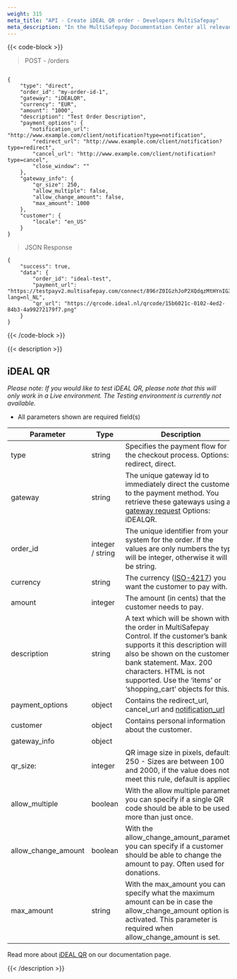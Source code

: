 ```yaml
---
weight: 315
meta_title: "API - Create iDEAL QR order - Developers MultiSafepay"
meta_description: "In the MultiSafepay Documentation Center all relevant information regarding our Plugins and API. As well as Support pages for Payment Method, Tools and General Questions. You can also find the contact details of our Support Team and Integration Team."
---
```

{{< code-block >}}
> POST - /orders

```shell

{
    "type": "direct",
    "order_id": "my-order-id-1",
    "gateway": "iDEALQR",
    "currency": "EUR",
    "amount": "1000",
    "description": "Test Order Description",
    "payment_options": {
       "notification_url": "http://www.example.com/client/notification?type=notification",
        "redirect_url": "http://www.example.com/client/notification?type=redirect",
        "cancel_url": "http://www.example.com/client/notification?type=cancel", 
        "close_window": ""
    },
    "gateway_info": {
        "qr_size": 250,
        "allow_multiple": false,
        "allow_change_amount": false,
        "max_amount": 1000
    },
    "customer": {
        "locale": "en_US"
    }
}
```
> JSON Response

```shell
{
    "success": true,
    "data": {
        "order_id": "ideal-test",
        "payment_url": "https://testpayv2.multisafepay.com/connect/896rZ0IGzhJoP2XQdqzMtHYnIG32W68yAGX/?lang=nl_NL",
        "qr_url": "https://qrcode.ideal.nl/qrcode/15b6021c-0102-4ed2-84b3-4a99272179f7.png"
    }
}
```
{{< /code-block >}}

{{< description >}}
## iDEAL QR

_Please note: If you would like to test iDEAL QR, please note that this will only work in a Live environment. The Testing environment is currently not available._

* All parameters shown are required field(s)

| Parameter                      | Type      | Description                                                                             |
|--------------------------------|-----------|-----------------------------------------------------------------------------------------|
| type                           | string  | Specifies the payment flow for the checkout process. Options: redirect, direct.         |
| gateway                        | string  | The unique gateway id to immediately direct the customer to the payment method. You retrieve these gateways using a [gateway request](#retrieve-all-gateways) Options: iDEALQR. |
| order_id                       | integer / string  | The unique identifier from your system for the order. If the values are only numbers the type will be integer, otherwise it will be string.                                   |
| currency                       | string  | The currency ([ISO-4217](https://www.iso.org/iso-4217-currency-codes.html)) you want the customer to pay with. |
| amount                         | integer  | The amount (in cents) that the customer needs to pay.                                   |
| description                    | string  | A text which will be shown with the order in MultiSafepay Control. If the customer’s bank supports it this description will also be shown on the customer’s bank statement. Max. 200 characters. HTML is not supported. Use the ‘items’ or ‘shopping_cart’ objects for this. |
| payment_options                | object  | Contains the redirect_url, cancel_url and [notification_url](/faq/api/how-does-the-notification-url-work/)                             |
| customer                       | object  | Contains personal information about the customer.                                       |
| gateway_info                   | object  |
| qr_size:                       | integer | QR image size in pixels, default: 250 - Sizes are between 100 and 2000, if the value does not meet this rule, default is applied. |
| allow_multiple                 | boolean | With the allow multiple parameter you can specify if a single QR code should be able to be used more than just once. |
| allow_change_amount            | boolean | With the allow_change_amount_parameter you can specify if a customer should be able to change the amount to pay. Often used for donations.|
| max_amount                     | string  | With the max_amount you can specify what the maximum amount can be in case the allow_change_amount option is activated. This parameter is required when allow_change_amount is set. |


Read more about [iDEAL QR](/payment-methods/banks/idealqr/) on our documentation page.

{{< /description >}}
